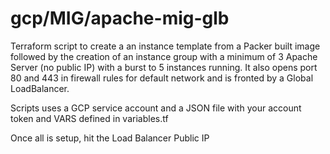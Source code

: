 # gcp/MIG/apache-mig-glb
Terraform script to create a an instance template from a Packer built image followed by the creation of an instance group with a minimum of 3 Apache Server (no public IP) with a burst to 5 instances running.  It also opens port 80 and 443 in firewall rules for default network and is fronted by a Global LoadBalancer.  

Scripts uses a GCP service account and a JSON file with your account token and VARS defined in variables.tf

Once all is setup, hit the Load Balancer Public IP
